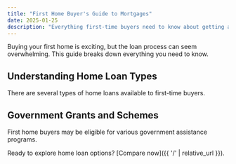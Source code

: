 ```yaml
---
title: "First Home Buyer's Guide to Mortgages"  
date: 2025-01-25
description: "Everything first-time buyers need to know about getting a home loan."
---
```


Buying your first home is exciting, but the loan process can seem overwhelming. This guide breaks down everything you need to know.

## Understanding Home Loan Types

There are several types of home loans available to first-time buyers.

## Government Grants and Schemes

First home buyers may be eligible for various government assistance programs.

Ready to explore home loan options? [Compare now]({{ '/' | relative_url }}).
